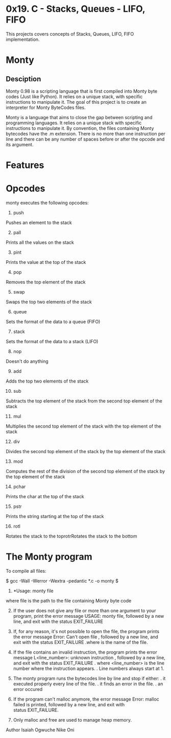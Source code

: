 # 0x19. C - Stacks, Queues - LIFO, FIFO

This projects covers concepts of Stacks, Queues, LIFO, FIFO implementation. 

# Monty

## Desciption

Monty 0.98 is a scripting language that is first compiled into Monty byte codes (Just like Python). It relies on a unique stack, with specific instructions to manipulate it. The goal of this project is to create an interpreter for Monty ByteCodes files.

Monty is a language that aims to close the gap between scripting and programming languages. It relies on a unique stack with specific instructions to manipulate it. By convention, the files containing Monty bytecodes have the .m extension. There is no more than one instruction per line and there can be any number of spaces before or after the opcode and its argument.

# Features

# Opcodes

monty executes the following opcodes:

1. push

Pushes an element to the stack

2. pall

Prints all the values on the stack

3. pint

Prints the value at the top of the stack

4. pop

Removes the top element of the stack

5. swap

Swaps the top two elements of the stack

6. queue

Sets the format of the data to a queue (FIFO)

7. stack

Sets the format of the data to a stack (LIFO)

8. nop

Doesn't do anything

9. add

Adds the top two elements of the stack

10. sub

Subtracts the top element of the stack from the second top element of the stack

11. mul

Multiplies the second top element of the stack with the top element of the stack

12. div

Divides the second top element of the stack by the top element of the stack

13. mod

Computes the rest of the division of the second top element of the stack by the top element of the stack

14. pchar

Prints the char at the top of the stack

15. pstr

Prints the string starting at the top of the stack

16. rotl

Rotates the stack to the toprotrRotates the stack to the bottom

# The Monty program

To compile all files:

$ gcc -Wall -Werror -Wextra -pedantic *.c -o monty $

1. *Usage: monty file

where file is the path to the file containing Monty byte code

2. If the user does not give any file or more than one argument to your program, print the error message USAGE: monty file, followed by a new line, and exit with the status EXIT_FAILURE

3. If, for any reason, it's not possible to open the file, the program prints the error message Error: Can't open file , followed by a new line, and exit with the status EXIT_FAILURE
.where is the name of the file.

4. If the file contains an invalid instruction, the program prints the error message L<line_number>: unknown instruction , followed by a new line, and exit with the status EXIT_FAILURE
. where <line_number> is the line number where the instruction appears.
. Line numbers always start at 1.

5. The monty program runs the bytecodes line by line and stop if either:
. it executed properly every line of the file.
. it finds an error in the file.
. an error occured

6. If the program can't malloc anymore, the error message Error: malloc failed is printed, followed by a new line, and exit with status EXIT_FAILURE.

7. Only malloc and free are used to manage heap memory.

Author
Isaiah Ogwuche
Nike Oni
